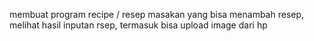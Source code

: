 membuat program recipe / resep masakan yang bisa menambah resep, melihat hasil inputan rsep, termasuk bisa upload image dari hp
